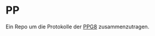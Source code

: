 PP
==

Ein Repo um die Protokolle der [PPG8](http://pp.physik.uni-erlangen.de/groups/WS1314/ppg8/wp/) zusammenzutragen.

